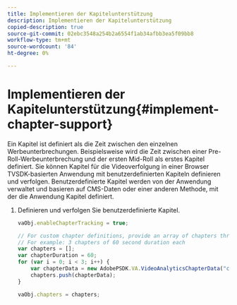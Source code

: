 ```yaml
---
title: Implementieren der Kapitelunterstützung
description: Implementieren der Kapitelunterstützung
copied-description: true
source-git-commit: 02ebc3548a254b2a6554f1ab34afbb3ea5f09bb8
workflow-type: tm+mt
source-wordcount: '84'
ht-degree: 0%

---
```


# Implementieren der Kapitelunterstützung{#implement-chapter-support}

Ein Kapitel ist definiert als die Zeit zwischen den einzelnen Werbeunterbrechungen. Beispielsweise wird die Zeit zwischen einer Pre-Roll-Werbeunterbrechung und der ersten Mid-Roll als erstes Kapitel definiert. Sie können Kapitel für die Videoverfolgung in einer Browser TVSDK-basierten Anwendung mit benutzerdefinierten Kapiteln definieren und verfolgen. Benutzerdefinierte Kapitel werden von der Anwendung verwaltet und basieren auf CMS-Daten oder einer anderen Methode, mit der die Anwendung Kapitel definiert.

1. Definieren und verfolgen Sie benutzerdefinierte Kapitel.

   ```js
   vaObj.enableChapterTracking = true; 
   
   // For custom chapter definitions, provide an array of chapters through the metadata: 
   // For example: 3 chapters of 60 second duration each 
   var chapters = []; 
   var chapterDuration = 60; 
   for (var i = 0; i < 3; i++) { 
       var chapterData = new AdobePSDK.VA.VideoAnalyticsChapterData("chapter_" + (i+1), i * chapterDuration, chapterDuration, (i+1)); 
       chapters.push(chapterData); 
   } 
   
   vaObj.chapters = chapters;
   ```
